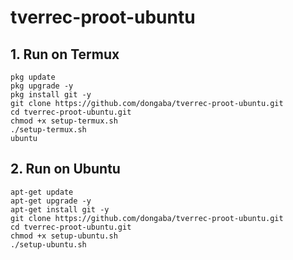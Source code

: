 # tverrec-proot-ubuntu

## 1. Run on Termux

```
pkg update
pkg upgrade -y
pkg install git -y
git clone https://github.com/dongaba/tverrec-proot-ubuntu.git
cd tverrec-proot-ubuntu.git
chmod +x setup-termux.sh
./setup-termux.sh
ubuntu
```

## 2. Run on Ubuntu

```
apt-get update
apt-get upgrade -y
apt-get install git -y
git clone https://github.com/dongaba/tverrec-proot-ubuntu.git
cd tverrec-proot-ubuntu.git
chmod +x setup-ubuntu.sh
./setup-ubuntu.sh
```
